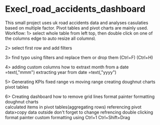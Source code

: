 # Execl_road_accidents_dashboard
This small project uses uk road accidents data and analyses casulaties based on multiple factor. Pivot tables and pivot charts are mainly used.
Workflow:
1> select whole table from left top, then double click on one of the columns edge to auto resize all columns\

2> select first row and add filters

3> find typo using filters and replace them or drop them (Ctrl+F) (Ctrl+H)

4> adding custom columns      how to extraxt month from a date            =text(,"mmm")
   extracting year from date               =text(,"yyyy")

5> Generating KPIs                  fixed range vs moving range          creating doughnut charts  pivot tables

6> Creating dashboard          how to remove grid lines     format painter      formatting doughnut charts    
	calculated items in pivot tables(aggregating rows)     referencing pivot data>copy data outside don't forget 	to change refrencing      double clicking format painter   custom formatting using Ctrl+1   Ctrl+Shift+Drag  
	

